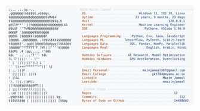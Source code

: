 <picture>
  <source srcset="https://raw.githubusercontent.com/mmazinjameel/mmazinjameel/main/dark_mode.svg?v=1756375872" media="(prefers-color-scheme: dark)">
  <img src="https://raw.githubusercontent.com/mmazinjameel/mmazinjameel/main/light_mode.svg?v=1756375872">
</picture>
